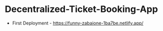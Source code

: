 # Decentralized-Ticket-Booking-App

* First Deployment - https://funny-zabaione-1ba7be.netlify.app/
